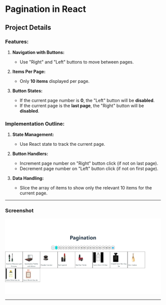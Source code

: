 # Pagination in React

## Project Details

### Features:

1. **Navigation with Buttons:**
   - Use "Right" and "Left" buttons to move between pages.
   
2. **Items Per Page:**
   - Only **10 items** displayed per page.
   
3. **Button States:**
   - If the current page number is **0**, the "Left" button will be **disabled**.
   - If the current page is the **last page**, the "Right" button will be **disabled**.

### Implementation Outline:

1. **State Management:**
   - Use React state to track the current page.
   
2. **Button Handlers:**
   - Increment page number on "Right" button click (if not on last page).
   - Decrement page number on "Left" button click (if not on first page).

3. **Data Handling:**
   - Slice the array of items to show only the relevant 10 items for the current page.
---
### Screenshot ###

![Screenshot of my project](https://github.com/siddharth6164/pagination/blob/main/public/Pagination.jpeg)

---
